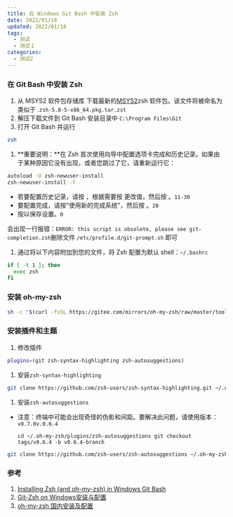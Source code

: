 ```yaml
---
title: 在 Windows Git Bash 中安装 Zsh
date: 2022/01/18
updated: 2022/01/18
tags: 
  - 测试
  - 测试１
categories:
  - 测试2
---
```


### 在 Git Bash 中安装 Zsh

1. 从 MSYS2 软件包存储库 下载最新的[MSYS2](https://packages.msys2.org/package/zsh?repo=msys&variant=x86_64)zsh 软件包。该文件将被命名为 类似于 .`zsh-5.8-5-x86_64.pkg.tar.zst`
2. 解压下载文件到 Git Bash 安装目录中 `C:\Program Files\Git`
3. 打开 Git Bash 并运行

```bash
zsh
```

1. **重要说明：**在 Zsh 首次使用向导中配置选项卡完成和历史记录。如果由于某种原因它没有出现，或者您跳过了它，请重新运行它：

```bash
autoload -U zsh-newuser-install
zsh-newuser-install -f
```

- 若要配置历史记录，请按 ，根据需要按 更改值，然后按 。`11-30`
- 要配置完成，请按"使用新的完成系统"，然后按 。`20`
- 按以保存设置。`0`

会出现一行报错：`ERROR: this script is obsolete, please see git-completion.zsh`删除文件 `/etc/profile.d/git-prompt.sh` 即可

1. 通过将以下内容附加到您的文件，将 Zsh 配置为默认 shell：`~/.bashrc`

```bash
if [ -t 1 ]; then
  exec zsh
fi
```

### 安装 oh-my-zsh

```bash
sh -c "$(curl -fsSL https://gitee.com/mirrors/oh-my-zsh/raw/master/tools/install.sh)"
```

### 安装插件和主题

1. 修改插件

```bash
plugins=(git zsh-syntax-highlighting zsh-autosuggestions)
```

1. 安装`zsh-syntax-highlighting`

```bash
git clone https://github.com/zsh-users/zsh-syntax-highlighting.git ~/.oh-my-zsh/plugins/zsh-syntax-highlighting
```

1. 安装`zsh-autosuggestions`
- 注意：终端中可能会出现奇怪的伪影和间距。要解决此问题，请使用版本：`v0.7.0v.0.6.4`
    
    `cd ~/.oh-my-zsh/plugins/zsh-autosuggestions
    git checkout tags/v0.6.4 -b v0.6.4-branch`
    

```bash
git clone https://github.com/zsh-users/zsh-autosuggestions ~/.oh-my-zsh/plugins/zsh-autosuggestions
```

### 参考

1. [Installing Zsh (and oh-my-zsh) in Windows Git Bash](https://dominikrys.com/posts/zsh-in-git-bash-on-windows/)
2. [Git-Zsh on Windows安装与配置](https://amagi.yukisaki.io/article/96e5adc4-1212-4260-8399-4dfd3964dc3b/)
3. [oh-my-zsh 国内安装及配置](https://juejin.cn/post/7023578642156355592)